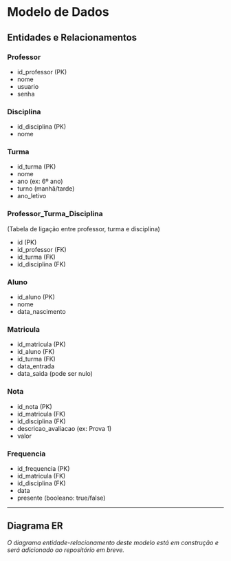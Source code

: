 # Modelo de Dados

## Entidades e Relacionamentos

### Professor
- id_professor (PK)
- nome
- usuario
- senha

### Disciplina
- id_disciplina (PK)
- nome

### Turma
- id_turma (PK)
- nome
- ano (ex: 6º ano)
- turno (manhã/tarde)
- ano_letivo

### Professor_Turma_Disciplina
(Tabela de ligação entre professor, turma e disciplina)
- id (PK)
- id_professor (FK)
- id_turma (FK)
- id_disciplina (FK)

### Aluno
- id_aluno (PK)
- nome
- data_nascimento

### Matricula
- id_matricula (PK)
- id_aluno (FK)
- id_turma (FK)
- data_entrada
- data_saida (pode ser nulo)

### Nota
- id_nota (PK)
- id_matricula (FK)
- id_disciplina (FK)
- descricao_avaliacao (ex: Prova 1)
- valor

### Frequencia
- id_frequencia (PK)
- id_matricula (FK)
- id_disciplina (FK)
- data
- presente (booleano: true/false)

---

## Diagrama ER

*O diagrama entidade-relacionamento deste modelo está em construção e será adicionado ao repositório em breve.*
